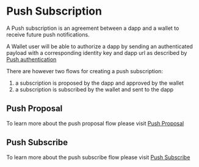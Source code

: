 # Push Subscription

A Push subscription is an agreement between a dapp and a wallet to receive future push notifications.

A Wallet user will be able to authorize a dapp by sending an authenticated payload with a corresponding identity key and dapp url as described by [Push authentication](./push-authentication.md)

There are however two flows for creating a push subscription:

1. a subscription is proposed by the dapp and approved by the wallet
2. a subscription is subscribed by the wallet and sent to the dapp

## Push Proposal

To learn more about the push proposal flow please visit [Push Proposal](./push-proposal.md)

## Push Subscribe

To learn more about the push subscribe flow please visit [Push Subscribe](./push-subscribe.md)
